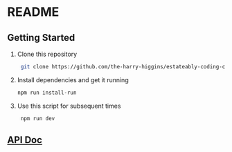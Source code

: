 # README

## Getting Started

1. Clone this repository

   ```bash
    git clone https://github.com/the-harry-higgins/estateably-coding-challenge.git
   ```

2. Install dependencies and get it running

      ```bash
      npm run install-run
      ```

3. Use this script for subsequent times
     ```bash
      npm run dev
     ```

## [API Doc](./documentation/api.md)